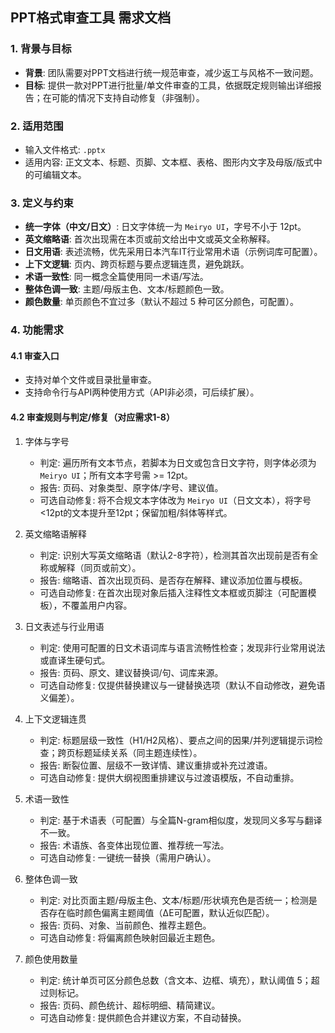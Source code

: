 ## PPT格式审查工具 需求文档

### 1. 背景与目标
- **背景**: 团队需要对PPT文档进行统一规范审查，减少返工与风格不一致问题。
- **目标**: 提供一款对PPT进行批量/单文件审查的工具，依据既定规则输出详细报告；在可能的情况下支持自动修复（非强制）。

### 2. 适用范围
- 输入文件格式: `.pptx`
- 适用内容: 正文文本、标题、页脚、文本框、表格、图形内文字及母版/版式中的可编辑文本。

### 3. 定义与约束
- **统一字体（中文/日文）**: 日文字体统一为 `Meiryo UI`，字号不小于 12pt。
- **英文缩略语**: 首次出现需在本页或前文给出中文或英文全称解释。
- **日文用语**: 表述流畅，优先采用日本汽车IT行业常用术语（示例词库可配置）。
- **上下文逻辑**: 页内、跨页标题与要点逻辑连贯，避免跳跃。
- **术语一致性**: 同一概念全篇使用同一术语/写法。
- **整体色调一致**: 主题/母版主色、文本/标题颜色一致。
- **颜色数量**: 单页颜色不宜过多（默认不超过 5 种可区分颜色，可配置）。

### 4. 功能需求
#### 4.1 审查入口
- 支持对单个文件或目录批量审查。
- 支持命令行与API两种使用方式（API非必须，可后续扩展）。

#### 4.2 审查规则与判定/修复（对应需求1-8）
1) 字体与字号
   - 判定: 遍历所有文本节点，若脚本为日文或包含日文字符，则字体必须为 `Meiryo UI`；所有文本字号需 >= 12pt。
   - 报告: 页码、对象类型、原字体/字号、建议值。
   - 可选自动修复: 将不合规文本字体改为 `Meiryo UI`（日文文本），将字号<12pt的文本提升至12pt；保留加粗/斜体等样式。

2) 英文缩略语解释
   - 判定: 识别大写英文缩略语（默认2-8字符），检测其首次出现前是否有全称或解释（同页或前文）。
   - 报告: 缩略语、首次出现页码、是否存在解释、建议添加位置与模板。
   - 可选自动修复: 在首次出现对象后插入注释性文本框或页脚注（可配置模板），不覆盖用户内容。

3) 日文表述与行业用语
   - 判定: 使用可配置的日文术语词库与语言流畅性检查；发现非行业常用说法或直译生硬句式。
   - 报告: 页码、原文、建议替换词/句、词库来源。
   - 可选自动修复: 仅提供替换建议与一键替换选项（默认不自动修改，避免语义偏差）。

4) 上下文逻辑连贯
   - 判定: 标题层级一致性（H1/H2风格）、要点之间的因果/并列逻辑提示词检查；跨页标题延续关系（同主题连续性）。
   - 报告: 断裂位置、层级不一致详情、建议重排或补充过渡语。
   - 可选自动修复: 提供大纲视图重排建议与过渡语模版，不自动重排。

5) 术语一致性
   - 判定: 基于术语表（可配置）与全篇N-gram相似度，发现同义多写与翻译不一致。
   - 报告: 术语族、各变体出现位置、推荐统一写法。
   - 可选自动修复: 一键统一替换（需用户确认）。

6) 整体色调一致
   - 判定: 对比页面主题/母版主色、文本/标题/形状填充色是否统一；检测是否存在临时颜色偏离主题阈值（ΔE可配置，默认近似匹配）。
   - 报告: 页码、对象、当前颜色、推荐主题色。
   - 可选自动修复: 将偏离颜色映射回最近主题色。

7) 颜色使用数量
   - 判定: 统计单页可区分颜色总数（含文本、边框、填充），默认阈值 5；超过则标记。
   - 报告: 页码、颜色统计、超标明细、精简建议。
   - 可选自动修复: 提供颜色合并建议方案，不自动替换。


